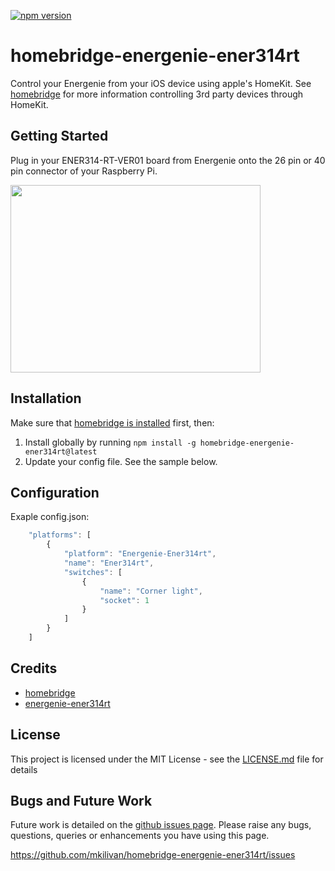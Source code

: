 [![npm version](https://badge.fury.io/js/homebridge-energenie-ener314rt.svg)](https://badge.fury.io/js/homebridge-energenie-ener314rt)

# homebridge-energenie-ener314rt

Control your Energenie from your iOS device using apple's HomeKit. See [homebridge][homebridge] for more information controlling 3rd party devices through HomeKit.


## Getting Started

Plug in your ENER314-RT-VER01 board from Energenie onto the 26 pin or 40 pin connector of your Raspberry Pi.

<img src="https://energenie4u.co.uk/res/images/products/large/ENER314-RT.jpg" width="400" height="300">

## Installation

Make sure that [homebridge is installed](https://github.com/homebridge/homebridge#installation) first, then:

1. Install globally by running `npm install -g homebridge-energenie-ener314rt@latest`
2. Update your config file. See the sample below.

## Configuration

Exaple config.json:

```javascript
    "platforms": [
        {
            "platform": "Energenie-Ener314rt",
            "name": "Ener314rt",
            "switches": [
                {
                    "name": "Corner light",
                    "socket": 1
                }
            ]
        }
    ]
```

## Credits
* [homebridge][homebridge]
* [energenie-ener314rt](https://www.npmjs.com/package/energenie-ener314rt)

## License
This project is licensed under the MIT License - see the [LICENSE.md](LICENSE.md) file for details

## Bugs and Future Work

Future work is detailed on the [github issues page](https://github.com/mkilivan/homebridge-energenie-ener314rt/issues). Please raise any bugs, questions, queries or enhancements you have using this page.

https://github.com/mkilivan/homebridge-energenie-ener314rt/issues

[homebridge]: https://github.com/nfarina/homebridge
